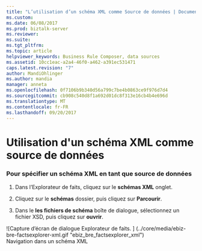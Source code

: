 ```yaml
---
title: "L’utilisation d’un schéma XML comme Source de données | Documents Microsoft"
ms.custom: 
ms.date: 06/08/2017
ms.prod: biztalk-server
ms.reviewer: 
ms.suite: 
ms.tgt_pltfrm: 
ms.topic: article
helpviewer_keywords: Business Rule Composer, data sources
ms.assetid: 10cc1eac-a2a4-46f0-a462-a391ec531471
caps.latest.revision: "7"
author: MandiOhlinger
ms.author: mandia
manager: anneta
ms.openlocfilehash: 0f7106b9b340d56a799c7be4b0863ce9f976d7d4
ms.sourcegitcommit: cb908c540d8f1a692d01dc8f313e16cb4b4e696d
ms.translationtype: MT
ms.contentlocale: fr-FR
ms.lasthandoff: 09/20/2017
---
```

# <a name="how-to-use-an-xml-schema-as-a-data-source"></a>Utilisation d'un schéma XML comme source de données
### <a name="to-specify-an-xml-schema-as-a-data-source"></a>Pour spécifier un schéma XML en tant que source de données  
  
1.  Dans l’Explorateur de faits, cliquez sur le **schémas XML** onglet.  
  
2.  Cliquez sur le **schémas** dossier, puis cliquez sur **Parcourir**.  
  
3.  Dans le **les fichiers de schéma** boîte de dialogue, sélectionnez un fichier XSD, puis cliquez sur **ouvrir**.  
  
 ![Capture d’écran de dialogue Explorateur de faits. ] (../core/media/ebiz-bre-factsexplorer-xml.gif "ebiz_bre_factsexplorer_xml")  
Navigation dans un schéma XML